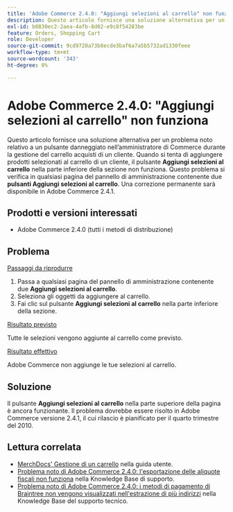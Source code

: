 ```yaml
---
title: 'Adobe Commerce 2.4.0: "Aggiungi selezioni al carrello" non funziona'
description: Questo articolo fornisce una soluzione alternativa per un problema noto relativo a un pulsante danneggiato nell’amministratore di Commerce durante la gestione del carrello acquisti di un cliente. Quando si tenta di aggiungere prodotti selezionati al carrello di un cliente, il pulsante **Aggiungi selezioni al carrello** situato nella parte inferiore della sezione non funziona. Questo problema si verifica in qualsiasi pagina del pannello di amministrazione che contiene due pulsanti **Aggiungi selezioni al carrello**. Una correzione permanente sarà disponibile in Adobe Commerce 2.4.1.
exl-id: b0830ec2-2aea-4afb-8d02-e9c8f54283be
feature: Orders, Shopping Cart
role: Developer
source-git-commit: 9cd9720a73b8ecde3baf6a7a5b5732ad1330feee
workflow-type: tm+mt
source-wordcount: '343'
ht-degree: 0%

---
```


# Adobe Commerce 2.4.0: &quot;Aggiungi selezioni al carrello&quot; non funziona

Questo articolo fornisce una soluzione alternativa per un problema noto relativo a un pulsante danneggiato nell’amministratore di Commerce durante la gestione del carrello acquisti di un cliente. Quando si tenta di aggiungere prodotti selezionati al carrello di un cliente, il pulsante **Aggiungi selezioni al carrello** nella parte inferiore della sezione non funziona. Questo problema si verifica in qualsiasi pagina del pannello di amministrazione contenente due **pulsanti Aggiungi selezioni al carrello**. Una correzione permanente sarà disponibile in Adobe Commerce 2.4.1.

## Prodotti e versioni interessati

* Adobe Commerce 2.4.0 (tutti i metodi di distribuzione)

## Problema

<u>Passaggi da riprodurre</u>

1. Passa a qualsiasi pagina del pannello di amministrazione contenente due **Aggiungi selezioni al carrello**.
1. Seleziona gli oggetti da aggiungere al carrello.
1. Fai clic sul pulsante **Aggiungi selezioni al carrello** nella parte inferiore della sezione.

<u>Risultato previsto</u>

Tutte le selezioni vengono aggiunte al carrello come previsto.

<u>Risultato effettivo</u>

Adobe Commerce non aggiunge le tue selezioni al carrello.

## Soluzione

Il pulsante **Aggiungi selezioni al carrello** nella parte superiore della pagina è ancora funzionante. Il problema dovrebbe essere risolto in Adobe Commerce versione 2.4.1, il cui rilascio è pianificato per il quarto trimestre del 2010.

## Lettura correlata

* [MerchDocs&#39; Gestione di un carrello](https://experienceleague.adobe.com/en/docs/commerce-admin/stores-sales/point-of-purchase/assist/shopping-assisted-cart-manage) nella guida utente.
* [Problema noto di Adobe Commerce 2.4.0: l&#39;esportazione delle aliquote fiscali non funziona](/help/troubleshooting/miscellaneous/magento-2-4-0-known-issue-export-tax-rates-does-not-work.md) nella Knowledge Base di supporto.
* [Problema noto di Adobe Commerce 2.4.0: i metodi di pagamento di Braintree non vengono visualizzati nell&#39;estrazione di più indirizzi](/help/troubleshooting/payments/magento-2-4-0-braintree-not-in-multiple-addresses-checkout.md) nella Knowledge Base del supporto tecnico.
